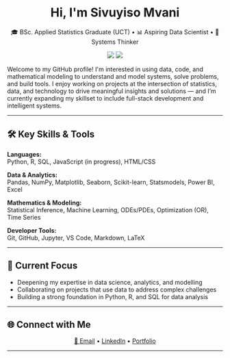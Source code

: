 <h1 align="center">Hi, I'm Sivuyiso Mvani</h1>

<p align="center">
  🎓 BSc. Applied Statistics Graduate (UCT) • 📊 Aspiring Data Scientist • 🧠 Systems Thinker
</p>

<p align="center">
  <a href="https://github.com/yourusername"><img src="https://img.shields.io/badge/GitHub-100000?style=flat&logo=github&logoColor=white"/></a>
  <a href="https://linkedin.com/in/yourprofile"><img src="https://img.shields.io/badge/LinkedIn-0A66C2?style=flat&logo=linkedin&logoColor=white"/></a>
</p>


Welcome to my GitHub profile! I'm interested in using data, code, and mathematical modeling to understand and model systems, solve problems, and build tools. I enjoy working on projects at the intersection of statistics, data, and technology to drive meaningful insights and solutions — and I’m currently expanding my skillset to include full-stack development and intelligent systems.



---

## 🛠️ Key Skills & Tools
  
**Languages:**  
Python, R, SQL, JavaScript (in progress), HTML/CSS

**Data & Analytics:**  
Pandas, NumPy, Matplotlib, Seaborn, Scikit-learn, Statsmodels, Power BI, Excel

**Mathematics & Modeling:**  
Statistical Inference, Machine Learning, ODEs/PDEs, Optimization (OR), Time Series

**Developer Tools:**  
Git, GitHub, Jupyter, VS Code, Markdown, LaTeX

---

## 🎯 Current Focus

- Deepening my expertise in data science, analytics, and modelling
- Collaborating on projects that use data to address complex challenges
- Building a strong foundation in Python, R, and SQL for data analysis

---

## 🌐 Connect with Me

<p align="center">
  <a href="mailto:youremail@example.com">📧 Email</a> •
  <a href="https://linkedin.com/in/yourprofile">LinkedIn</a> •
  <a href="#">Portfolio</a>
</p>

---

<!--
**sivuyisomvani28/sivuyisomvani28** is a ✨ special ✨ repository because its `README.md` appears on your GitHub profile.
-->
